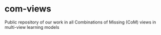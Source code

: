 # com-views
Public repository of our work in all Combinations of Missing (CoM) views in multi-view learning models
